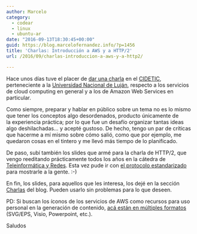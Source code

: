 ```yaml
---
author: Marcelo
category:
  - codear
  - linux
  - ubuntu-ar
date: "2016-09-13T18:30:45+00:00"
guid: https://blog.marcelofernandez.info/?p=1456
title: 'Charlas: Introducción a AWS y a HTTP/2'
url: /2016/09/charlas-introduccion-a-aws-y-a-http2/

---
```

Hace unos días tuve el placer de [dar una charla](http://www.prensa.unlu.edu.ar/?q=node/3244) en el [CIDETIC](http://cidetic.unlu.edu.ar/), perteneciente a la [Universidad Nacional de Luján](http://www.unlu.edu.ar/), respecto a los servicios de cloud computing en general y a los de Amazon Web Services en particular.

Como siempre, preparar y hablar en público sobre un tema no es lo mismo que tener los conceptos algo desordenados, producto únicamente de la experiencia práctica; por lo que fue un desafío organizar tantas ideas algo deshilachadas... y acepté gustoso. De hecho, tengo un par de críticas que hacerme a mí mismo sobre cómo salió, como que por ejemplo, me quedaron cosas en el tintero y me llevó más tiempo de lo planificado.

De paso, subí también los slides que armé para la charla de HTTP/2, que vengo reeditando prácticamente todos los años en la cátedra de [Teleinformática y Redes](http://www.labredes.unlu.edu.ar/tyr). Esta vez pude ir con [el protocolo estandarizado](https://httpwg.github.io/specs/rfc7540.html) para mostrarle a la gente. :-)

En fin, los slides, para aquellos que les interesa, los dejé en la sección [Charlas](/charlas/) del blog. Pueden usarlo sin problemas para lo que deseen.

PD: Si buscan los íconos de los servicios de AWS como recursos para uso personal en la generación de contenido, [acá están en múltiples formatos](https://aws.amazon.com/architecture/icons/) (SVG/EPS, Visio, Powerpoint, etc.).

Saludos
